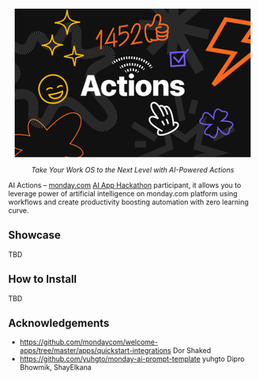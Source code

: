<p align="center">
  <img src="./public/ai-actions-logo.png" height="300" alt="AI Actions"/>
</p>
<p align="center">
  <em>Take Your Work OS to the Next Level with AI-Powered Actions</em>
</p>

AI Actions – [monday.com](https://monday.com) [AI App Hackathon](https://lablab.ai/event/monday-ai-app-hackathon) participant, it allows you to leverage power of artificial intelligence
on monday.com platform using workflows and create productivity boosting
automation with zero learning curve.

## Showcase
TBD

## How to Install
TBD

## Acknowledgements
- https://github.com/mondaycom/welcome-apps/tree/master/apps/quickstart-integrations Dor Shaked
- https://github.com/yuhgto/monday-ai-prompt-template yuhgto Dipro Bhowmik, ShayElkana
